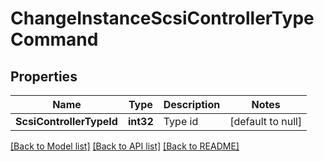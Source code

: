 # ChangeInstanceScsiControllerTypeCommand

## Properties
Name | Type | Description | Notes
------------ | ------------- | ------------- | -------------
**ScsiControllerTypeId** | **int32** | Type id | [default to null]

[[Back to Model list]](../README.md#documentation-for-models) [[Back to API list]](../README.md#documentation-for-api-endpoints) [[Back to README]](../README.md)


